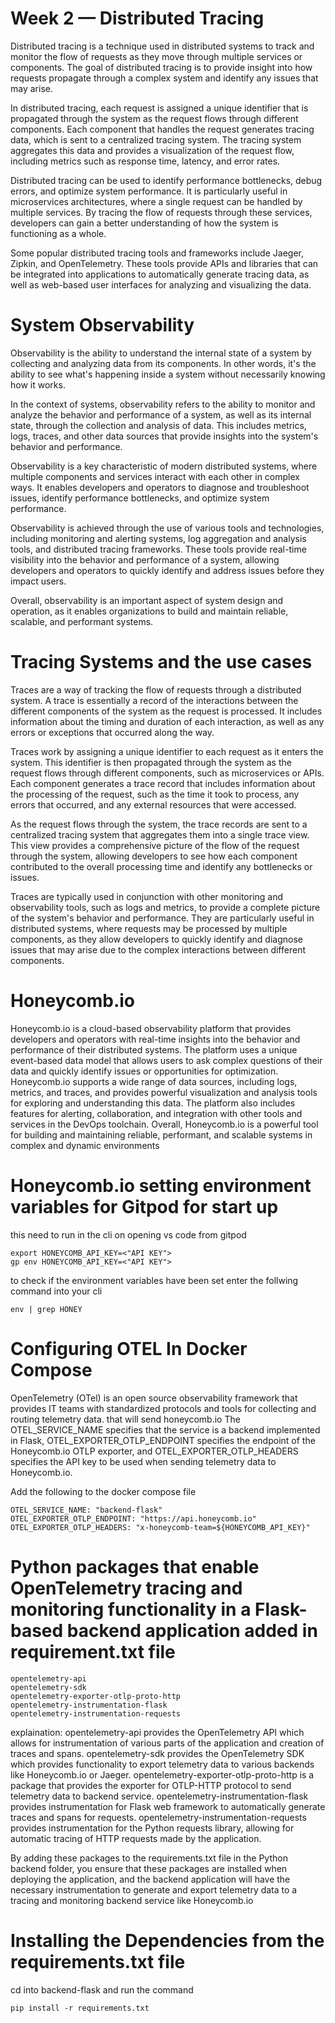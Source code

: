# Week 2 — Distributed Tracing
Distributed tracing is a technique used in distributed systems to track and monitor the flow of requests as they move through multiple services or components. The goal of distributed tracing is to provide insight into how requests propagate through a complex system and identify any issues that may arise.

In distributed tracing, each request is assigned a unique identifier that is propagated through the system as the request flows through different components. Each component that handles the request generates tracing data, which is sent to a centralized tracing system. The tracing system aggregates this data and provides a visualization of the request flow, including metrics such as response time, latency, and error rates.

Distributed tracing can be used to identify performance bottlenecks, debug errors, and optimize system performance. It is particularly useful in microservices architectures, where a single request can be handled by multiple services. By tracing the flow of requests through these services, developers can gain a better understanding of how the system is functioning as a whole.

Some popular distributed tracing tools and frameworks include Jaeger, Zipkin, and OpenTelemetry. These tools provide APIs and libraries that can be integrated into applications to automatically generate tracing data, as well as web-based user interfaces for analyzing and visualizing the data.

# System Observability
Observability is the ability to understand the internal state of a system by collecting and analyzing data from its components. In other words, it's the ability to see what's happening inside a system without necessarily knowing how it works.

In the context of systems, observability refers to the ability to monitor and analyze the behavior and performance of a system, as well as its internal state, through the collection and analysis of data. This includes metrics, logs, traces, and other data sources that provide insights into the system's behavior and performance.

Observability is a key characteristic of modern distributed systems, where multiple components and services interact with each other in complex ways. It enables developers and operators to diagnose and troubleshoot issues, identify performance bottlenecks, and optimize system performance.

Observability is achieved through the use of various tools and technologies, including monitoring and alerting systems, log aggregation and analysis tools, and distributed tracing frameworks. These tools provide real-time visibility into the behavior and performance of a system, allowing developers and operators to quickly identify and address issues before they impact users.

Overall, observability is an important aspect of system design and operation, as it enables organizations to build and maintain reliable, scalable, and performant systems.

# Tracing Systems and the use cases
Traces are a way of tracking the flow of requests through a distributed system. A trace is essentially a record of the interactions between the different components of the system as the request is processed. It includes information about the timing and duration of each interaction, as well as any errors or exceptions that occurred along the way.

Traces work by assigning a unique identifier to each request as it enters the system. This identifier is then propagated through the system as the request flows through different components, such as microservices or APIs. Each component generates a trace record that includes information about the processing of the request, such as the time it took to process, any errors that occurred, and any external resources that were accessed.

As the request flows through the system, the trace records are sent to a centralized tracing system that aggregates them into a single trace view. This view provides a comprehensive picture of the flow of the request through the system, allowing developers to see how each component contributed to the overall processing time and identify any bottlenecks or issues.

Traces are typically used in conjunction with other monitoring and observability tools, such as logs and metrics, to provide a complete picture of the system's behavior and performance. They are particularly useful in distributed systems, where requests may be processed by multiple components, as they allow developers to quickly identify and diagnose issues that may arise due to the complex interactions between different components.

# Honeycomb.io
Honeycomb.io is a cloud-based observability platform that provides developers and operators with real-time insights into the behavior and performance of their distributed systems. The platform uses a unique event-based data model that allows users to ask complex questions of their data and quickly identify issues or opportunities for optimization. Honeycomb.io supports a wide range of data sources, including logs, metrics, and traces, and provides powerful visualization and analysis tools for exploring and understanding this data. The platform also includes features for alerting, collaboration, and integration with other tools and services in the DevOps toolchain. Overall, Honeycomb.io is a powerful tool for building and maintaining reliable, performant, and scalable systems in complex and dynamic environments

# Honeycomb.io setting environment variables for Gitpod for start up
this need to run in the cli on opening vs code from gitpod
```
export HONEYCOMB_API_KEY=<"API KEY">
gp env HONEYCOMB_API_KEY=<"API KEY">
```
to check if the environment variables have been set enter the follwing command into your cli
```
env | grep HONEY
```
# Configuring OTEL In Docker Compose
OpenTelemetry (OTel) is an open source observability framework that provides IT teams with standardized protocols and tools for collecting and routing telemetry data.
that will send honeycomb.io
The OTEL_SERVICE_NAME specifies that the service is a backend implemented in Flask, OTEL_EXPORTER_OTLP_ENDPOINT specifies the endpoint of the Honeycomb.io OTLP exporter, and OTEL_EXPORTER_OTLP_HEADERS specifies the API key to be used when sending telemetry data to Honeycomb.io.

Add the following to the docker compose file
```
OTEL_SERVICE_NAME: "backend-flask"
OTEL_EXPORTER_OTLP_ENDPOINT: "https://api.honeycomb.io"
OTEL_EXPORTER_OTLP_HEADERS: "x-honeycomb-team=${HONEYCOMB_API_KEY}"
```

# Python packages that enable OpenTelemetry tracing and monitoring functionality in a Flask-based backend application added in requirement.txt file
```
opentelemetry-api 
opentelemetry-sdk 
opentelemetry-exporter-otlp-proto-http 
opentelemetry-instrumentation-flask 
opentelemetry-instrumentation-requests
```
explaination:
opentelemetry-api provides the OpenTelemetry API which allows for instrumentation of various parts of the application and creation of traces and spans.
opentelemetry-sdk provides the OpenTelemetry SDK which provides functionality to export telemetry data to various backends like Honeycomb.io or Jaeger.
opentelemetry-exporter-otlp-proto-http is a package that provides the exporter for OTLP-HTTP protocol to send telemetry data to backend service.
opentelemetry-instrumentation-flask provides instrumentation for Flask web framework to automatically generate traces and spans for requests.
opentelemetry-instrumentation-requests provides instrumentation for the Python requests library, allowing for automatic tracing of HTTP requests made by the application.

By adding these packages to the requirements.txt file in the Python backend folder, you ensure that these packages are installed when deploying the application, and the backend application will have the necessary instrumentation to generate and export telemetry data to a tracing and monitoring backend service like Honeycomb.io

# Installing the Dependencies from the requirements.txt file
cd into backend-flask and run the command
```
pip install -r requirements.txt
```
